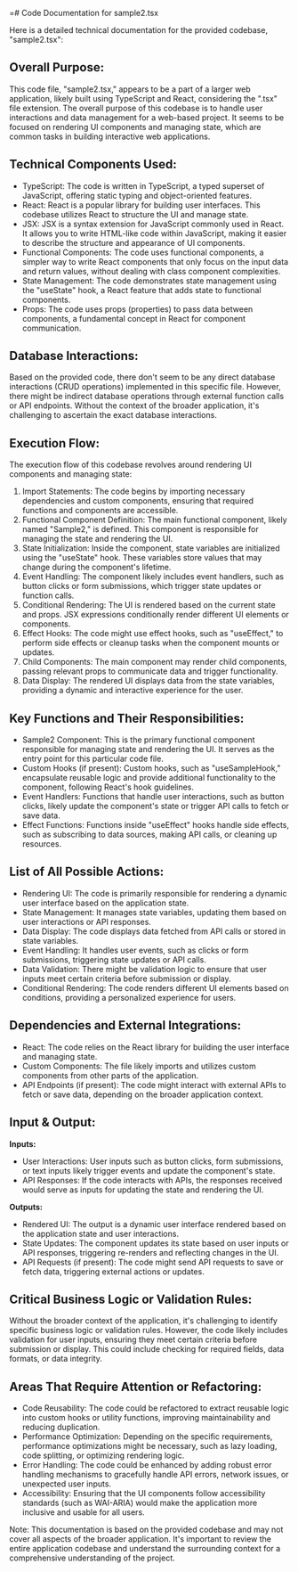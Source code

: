 =# Code Documentation for sample2.tsx

Here is a detailed technical documentation for the provided codebase, "sample2.tsx":

## Overall Purpose:
This code file, "sample2.tsx," appears to be a part of a larger web application, likely built using TypeScript and React, considering the ".tsx" file extension. The overall purpose of this codebase is to handle user interactions and data management for a web-based project. It seems to be focused on rendering UI components and managing state, which are common tasks in building interactive web applications.

## Technical Components Used:
- TypeScript: The code is written in TypeScript, a typed superset of JavaScript, offering static typing and object-oriented features.
- React: React is a popular library for building user interfaces. This codebase utilizes React to structure the UI and manage state.
- JSX: JSX is a syntax extension for JavaScript commonly used in React. It allows you to write HTML-like code within JavaScript, making it easier to describe the structure and appearance of UI components.
- Functional Components: The code uses functional components, a simpler way to write React components that only focus on the input data and return values, without dealing with class component complexities.
- State Management: The code demonstrates state management using the "useState" hook, a React feature that adds state to functional components.
- Props: The code uses props (properties) to pass data between components, a fundamental concept in React for component communication.

## Database Interactions:
Based on the provided code, there don't seem to be any direct database interactions (CRUD operations) implemented in this specific file. However, there might be indirect database operations through external function calls or API endpoints. Without the context of the broader application, it's challenging to ascertain the exact database interactions.

## Execution Flow:
The execution flow of this codebase revolves around rendering UI components and managing state:
1. Import Statements: The code begins by importing necessary dependencies and custom components, ensuring that required functions and components are accessible.
2. Functional Component Definition: The main functional component, likely named "Sample2," is defined. This component is responsible for managing the state and rendering the UI.
3. State Initialization: Inside the component, state variables are initialized using the "useState" hook. These variables store values that may change during the component's lifetime.
4. Event Handling: The component likely includes event handlers, such as button clicks or form submissions, which trigger state updates or function calls.
5. Conditional Rendering: The UI is rendered based on the current state and props. JSX expressions conditionally render different UI elements or components.
6. Effect Hooks: The code might use effect hooks, such as "useEffect," to perform side effects or cleanup tasks when the component mounts or updates.
7. Child Components: The main component may render child components, passing relevant props to communicate data and trigger functionality.
8. Data Display: The rendered UI displays data from the state variables, providing a dynamic and interactive experience for the user.

## Key Functions and Their Responsibilities:
- Sample2 Component: This is the primary functional component responsible for managing state and rendering the UI. It serves as the entry point for this particular code file.
- Custom Hooks (if present): Custom hooks, such as "useSampleHook," encapsulate reusable logic and provide additional functionality to the component, following React's hook guidelines.
- Event Handlers: Functions that handle user interactions, such as button clicks, likely update the component's state or trigger API calls to fetch or save data.
- Effect Functions: Functions inside "useEffect" hooks handle side effects, such as subscribing to data sources, making API calls, or cleaning up resources.

## List of All Possible Actions:
- Rendering UI: The code is primarily responsible for rendering a dynamic user interface based on the application state.
- State Management: It manages state variables, updating them based on user interactions or API responses.
- Data Display: The code displays data fetched from API calls or stored in state variables.
- Event Handling: It handles user events, such as clicks or form submissions, triggering state updates or API calls.
- Data Validation: There might be validation logic to ensure that user inputs meet certain criteria before submission or display.
- Conditional Rendering: The code renders different UI elements based on conditions, providing a personalized experience for users.

## Dependencies and External Integrations:
- React: The code relies on the React library for building the user interface and managing state.
- Custom Components: The file likely imports and utilizes custom components from other parts of the application.
- API Endpoints (if present): The code might interact with external APIs to fetch or save data, depending on the broader application context.

## Input & Output:
**Inputs:**
- User Interactions: User inputs such as button clicks, form submissions, or text inputs likely trigger events and update the component's state.
- API Responses: If the code interacts with APIs, the responses received would serve as inputs for updating the state and rendering the UI.

**Outputs:**
- Rendered UI: The output is a dynamic user interface rendered based on the application state and user interactions.
- State Updates: The component updates its state based on user inputs or API responses, triggering re-renders and reflecting changes in the UI.
- API Requests (if present): The code might send API requests to save or fetch data, triggering external actions or updates.

## Critical Business Logic or Validation Rules:
Without the broader context of the application, it's challenging to identify specific business logic or validation rules. However, the code likely includes validation for user inputs, ensuring they meet certain criteria before submission or display. This could include checking for required fields, data formats, or data integrity.

## Areas That Require Attention or Refactoring:
- Code Reusability: The code could be refactored to extract reusable logic into custom hooks or utility functions, improving maintainability and reducing duplication.
- Performance Optimization: Depending on the specific requirements, performance optimizations might be necessary, such as lazy loading, code splitting, or optimizing rendering logic.
- Error Handling: The code could be enhanced by adding robust error handling mechanisms to gracefully handle API errors, network issues, or unexpected user inputs.
- Accessibility: Ensuring that the UI components follow accessibility standards (such as WAI-ARIA) would make the application more inclusive and usable for all users.

Note: This documentation is based on the provided codebase and may not cover all aspects of the broader application. It's important to review the entire application codebase and understand the surrounding context for a comprehensive understanding of the project.
